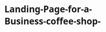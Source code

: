 # Landing-Page-for-a-Business-coffee-shop-
<!DOCTYPE html>
<html lang="en">
<head>
    <meta charset="UTF-8">
    <meta name="viewport" content="width=device-width, initial-scale=1.0">
    <title>Brew Haven - Artisan Coffee Shop</title>
    <style>
        /* Global Styles */
        * {
            margin: 0;
            padding: 0;
            box-sizing: border-box;
            font-family: 'Segoe UI', Tahoma, Geneva, Verdana, sans-serif;
        }
        
        body {
            line-height: 1.6;
            color: #333;
        }
        
        .container {
            width: 90%;
            max-width: 1200px;
            margin: 0 auto;
            padding: 0 15px;
        }
        
        /* Header Styles */
        header {
            background-color: #4a2c12;
            color: white;
            padding: 20px 0;
            position: fixed;
            width: 100%;
            top: 0;
            z-index: 1000;
            box-shadow: 0 2px 10px rgba(0, 0, 0, 0.1);
        }
        
        .header-container {
            display: flex;
            justify-content: space-between;
            align-items: center;
        }
        
        .logo {
            font-size: 24px;
            font-weight: bold;
        }
        
        .logo span {
            color: #d4a762;
        }
        
        nav ul {
            display: flex;
            list-style: none;
        }
        
        nav ul li {
            margin-left: 20px;
        }
        
        nav ul li a {
            color: white;
            text-decoration: none;
            font-weight: 500;
            transition: color 0.3s;
        }
        
        nav ul li a:hover {
            color: #d4a762;
        }
        
        .mobile-menu {
            display: none;
            font-size: 24px;
            cursor: pointer;
        }
        
        /* Hero Section */
        .hero {
            background-image: linear-gradient(rgba(0, 0, 0, 0.5), rgba(0, 0, 0, 0.5)), url('https://images.unsplash.com/photo-1445116572660-236099ec97a0?ixlib=rb-1.2.1&auto=format&fit=crop&w=1350&q=80');
            background-size: cover;
            background-position: center;
            height: 100vh;
            display: flex;
            align-items: center;
            text-align: center;
            color: white;
            margin-top: 64px; /* To account for fixed header */
        }
        
        .hero-content {
            max-width: 800px;
            margin: 0 auto;
            padding: 20px;
        }
        
        .hero h1 {
            font-size: 3rem;
            margin-bottom: 20px;
        }
        
        .hero p {
            font-size: 1.2rem;
            margin-bottom: 30px;
        }
        
        .btn {
            display: inline-block;
            background-color: #d4a762;
            color: #4a2c12;
            padding: 12px 30px;
            border-radius: 30px;
            text-decoration: none;
            font-weight: bold;
            transition: background-color 0.3s;
        }
        
        .btn:hover {
            background-color: #c09552;
        }
        
        /* Features Section */
        .features {
            padding: 80px 0;
            background-color: #f9f5f0;
        }
        
        .section-title {
            text-align: center;
            margin-bottom: 50px;
            font-size: 2.2rem;
            color: #4a2c12;
        }
        
        .features-grid {
            display: grid;
            grid-template-columns: repeat(auto-fit, minmax(300px, 1fr));
            gap: 30px;
        }
        
        .feature-card {
            background-color: white;
            border-radius: 10px;
            overflow: hidden;
            box-shadow: 0 5px 15px rgba(0, 0, 0, 0.1);
            transition: transform 0.3s;
        }
        
        .feature-card:hover {
            transform: translateY(-10px);
        }
        
        .feature-img {
            height: 200px;
            overflow: hidden;
        }
        
        .feature-img img {
            width: 100%;
            height: 100%;
            object-fit: cover;
            transition: transform 0.5s;
        }
        
        .feature-card:hover .feature-img img {
            transform: scale(1.1);
        }
        
        .feature-content {
            padding: 25px;
        }
        
        .feature-content h3 {
            margin-bottom: 15px;
            color: #4a2c12;
        }
        
        /* Testimonials Section */
        .testimonials {
            padding: 80px 0;
            background-color: #4a2c12;
            color: white;
        }
        
        .testimonial-grid {
            display: grid;
            grid-template-columns: repeat(auto-fit, minmax(300px, 1fr));
            gap: 30px;
        }
        
        .testimonial-card {
            background-color: rgba(255, 255, 255, 0.1);
            padding: 30px;
            border-radius: 10px;
        }
        
        .testimonial-card p {
            font-style: italic;
            margin-bottom: 20px;
        }
        
        .testimonial-author {
            display: flex;
            align-items: center;
        }
        
        .author-img {
            width: 50px;
            height: 50px;
            border-radius: 50%;
            overflow: hidden;
            margin-right: 15px;
        }
        
        .author-img img {
            width: 100%;
            height: 100%;
            object-fit: cover;
        }
        
        .author-info h4 {
            margin-bottom: 5px;
        }
        
        .author-info p {
            font-style: normal;
            font-size: 0.9rem;
            opacity: 0.8;
        }
        
        /* Footer */
        footer {
            background-color: #2c1a0b;
            color: white;
            padding: 50px 0 20px;
        }
        
        .footer-content {
            display: grid;
            grid-template-columns: repeat(auto-fit, minmax(250px, 1fr));
            gap: 40px;
            margin-bottom: 40px;
        }
        
        .footer-column h3 {
            margin-bottom: 20px;
            font-size: 1.2rem;
            color: #d4a762;
        }
        
        .footer-column ul {
            list-style: none;
        }
        
        .footer-column ul li {
            margin-bottom: 10px;
        }
        
        .footer-column ul li a {
            color: white;
            text-decoration: none;
            transition: color 0.3s;
        }
        
        .footer-column ul li a:hover {
            color: #d4a762;
        }
        
        .social-links {
            display: flex;
            gap: 15px;
        }
        
        .social-links a {
            color: white;
            font-size: 1.5rem;
            transition: color 0.3s;
        }
        
        .social-links a:hover {
            color: #d4a762;
        }
        
        .copyright {
            text-align: center;
            padding-top: 20px;
            border-top: 1px solid rgba(255, 255, 255, 0.1);
            font-size: 0.9rem;
            opacity: 0.8;
        }
        
        /* Responsive Styles */
        @media (max-width: 768px) {
            .header-container {
                flex-direction: column;
                text-align: center;
            }
            
            .logo {
                margin-bottom: 15px;
            }
            
            nav ul {
                flex-direction: column;
                align-items: center;
            }
            
            nav ul li {
                margin: 10px 0;
            }
            
            .hero h1 {
                font-size: 2.2rem;
            }
            
            .hero p {
                font-size: 1rem;
            }
            
            .mobile-menu {
                display: block;
                position: absolute;
                top: 20px;
                right: 20px;
            }
            
            nav {
                display: none;
                width: 100%;
            }
            
            nav.active {
                display: block;
            }
        }
    </style>
</head>
<body>
    <!-- Header -->
    <header>
        <div class="container header-container">
            <div class="logo">Brew <span>Haven</span></div>
            <div class="mobile-menu">☰</div>
            <nav>
                <ul>
                    <li><a href="#home">Home</a></li>
                    <li><a href="#features">Features</a></li>
                    <li><a href="#testimonials">Testimonials</a></li>
                    <li><a href="#contact">Contact</a></li>
                </ul>
            </nav>
        </div>
    </header>

    <!-- Hero Section -->
    <section class="hero" id="home">
        <div class="hero-content">
            <h1>Artisan Coffee Crafted with Passion</h1>
            <p>Discover the perfect blend of quality beans and expert brewing at Brew Haven. Our baristas create each cup with care to bring you an exceptional coffee experience.</p>
            <a href="#contact" class="btn">Visit Us Today</a>
        </div>
    </section>

    <!-- Features Section -->
    <section class="features" id="features">
        <div class="container">
            <h2 class="section-title">Why Choose Brew Haven</h2>
            <div class="features-grid">
                <div class="feature-card">
                    <div class="feature-img">
                        <img src="https://images.unsplash.com/photo-1517705008128-361805f42e86?ixlib=rb-1.2.1&auto=format&fit=crop&w=634&q=80" alt="Premium Coffee Beans">
                    </div>
                    <div class="feature-content">
                        <h3>Premium Quality Beans</h3>
                        <p>We source only the finest specialty-grade coffee beans from ethical growers around the world, ensuring exceptional flavor in every cup.</p>
                    </div>
                </div>
                <div class="feature-card">
                    <div class="feature-img">
                        <img src="https://images.unsplash.com/photo-1551030173-122aabc4489c?ixlib=rb-1.2.1&auto=format&fit=crop&w=634&q=80" alt="Skilled Baristas">
                    </div>
                    <div class="feature-content">
                        <h3>Expert Baristas</h3>
                        <p>Our certified baristas undergo rigorous training to master the art of coffee preparation, guaranteeing perfect drinks every time.</p>
                    </div>
                </div>
                <div class="feature-card">
                    <div class="feature-img">
                        <img src="https://images.unsplash.com/photo-1555396273-367ea4eb4db5?ixlib=rb-1.2.1&auto=format&fit=crop&w=634&q=80" alt="Cozy Atmosphere">
                    </div>
                    <div class="feature-content">
                        <h3>Cozy Atmosphere</h3>
                        <p>Relax in our thoughtfully designed space featuring comfortable seating, free WiFi, and a welcoming environment for work or leisure.</p>
                    </div>
                </div>
            </div>
        </div>
    </section>

    <!-- Testimonials Section -->
    <section class="testimonials" id="testimonials">
        <div class="container">
            <h2 class="section-title">What Our Customers Say</h2>
            <div class="testimonial-grid">
                <div class="testimonial-card">
                    <p>"The best coffee I've had in the city! The attention to detail in every cup is remarkable. I'm a regular now and can't imagine starting my day anywhere else."</p>
                    <div class="testimonial-author">
                        <div class="author-img">
                            <img src="https://randomuser.me/api/portraits/women/32.jpg" alt="Sarah Johnson">
                        </div>
                        <div class="author-info">
                            <h4>Sarah Johnson</h4>
                            <p>Marketing Director</p>
                        </div>
                    </div>
                </div>
                <div class="testimonial-card">
                    <p>"As a coffee enthusiast, I'm very particular about my brew. Brew Haven consistently delivers exceptional quality with their single-origin pour-overs. Highly recommended!"</p>
                    <div class="testimonial-author">
                        <div class="author-img">
                            <img src="https://randomuser.me/api/portraits/men/45.jpg" alt="Michael Chen">
                        </div>
                        <div class="author-info">
                            <h4>Michael Chen</h4>
                            <p>Software Engineer</p>
                        </div>
                    </div>
                </div>
                <div class="testimonial-card">
                    <p>"The perfect spot for remote work. Great coffee, comfortable seating, and just the right ambiance. The staff remembers my usual order, which makes me feel at home."</p>
                    <div class="testimonial-author">
                        <div class="author-img">
                            <img src="https://randomuser.me/api/portraits/women/68.jpg" alt="Emily Rodriguez">
                        </div>
                        <div class="author-info">
                            <h4>Emily Rodriguez</h4>
                            <p>Freelance Writer</p>
                        </div>
                    </div>
                </div>
            </div>
        </div>
    </section>

    <!-- Footer -->
    <footer id="contact">
        <div class="container">
            <div class="footer-content">
                <div class="footer-column">
                    <h3>Brew Haven</h3>
                    <p>Artisan coffee crafted with passion. We're dedicated to bringing you the finest coffee experience in a welcoming atmosphere.</p>
                    <div class="social-links">
                        <a href="#"><span>FB</span></a>
                        <a href="#"><span>IG</span></a>
                        <a href="#"><span>TW</span></a>
                    </div>
                </div>
                <div class="footer-column">
                    <h3>Quick Links</h3>
                    <ul>
                        <li><a href="#home">Home</a></li>
                        <li><a href="#features">Our Features</a></li>
                        <li><a href="#testimonials">Testimonials</a></li>
                        <li><a href="#contact">Contact Us</a></li>
                    </ul>
                </div>
                <div class="footer-column">
                    <h3>Contact Info</h3>
                    <ul>
                        <li>123 Coffee Street, Beanville</li>
                        <li>Phone: (555) 123-4567</li>
                        <li>Email: hello@brewhaven.com</li>
                        <li>Hours: Mon-Fri 7am-7pm</li>
                    </ul>
                </div>
            </div>
            <div class="copyright">
                <p>&copy; 2023 Brew Haven. All rights reserved.</p>
            </div>
        </div>
    </footer>

    <script>
        // Mobile menu toggle
        const mobileMenuBtn = document.querySelector('.mobile-menu');
        const nav = document.querySelector('nav');
        
        mobileMenuBtn.addEventListener('click', () => {
            nav.classList.toggle('active');
        });
        
        // Smooth scrolling for anchor links
        document.querySelectorAll('a[href^="#"]').forEach(anchor => {
            anchor.addEventListener('click', function(e) {
                e.preventDefault();
                
                const targetId = this.getAttribute('href');
                const targetElement = document.querySelector(targetId);
                
                window.scrollTo({
                    top: targetElement.offsetTop - 70, // Adjust for fixed header
                    behavior: 'smooth'
                });
                
                // Close mobile menu if open
                if (nav.classList.contains('active')) {
                    nav.classList.remove('active');
                }
            });
        });
    </script>
</body>
</html>
